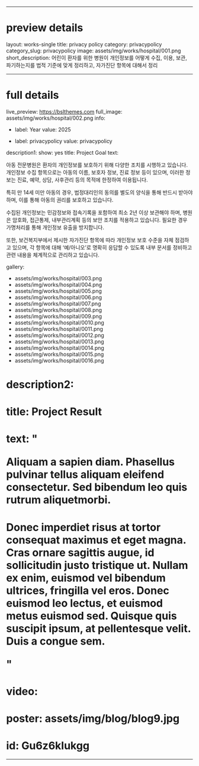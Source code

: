 
---
# preview details
layout: works-single
title: privacy policy
category: privacypolicy
category_slug: privacypolicy
image: assets/img/works/hospital/001.png
short_description:  어린이 환자를 위한 병원이 개인정보를 어떻게 수집, 이용, 보관, 파기하는지를 법적 기준에 맞게 정리하고, 자가진단 항목에 대해서 정리

---

# full details
live_preview: https://bslthemes.com
full_image: assets/img/works/hospital/002.png
info:
  - label: Year
    value: 2025

  - label: privacypolicy
    value: privacypolicy

description1:
  show: yes
  title: Project Goal
  text: <p>아동 전문병원은 환자의 개인정보를 보호하기 위해 다양한 조치를 시행하고 있습니다. 개인정보 수집 항목으로는 아동의 이름, 보호자 정보, 진료 정보 등이 있으며, 이러한 정보는 진료, 예약, 상담, 사후관리 등의 목적에 한정하여 이용됩니다.</p>

<p>특히 만 14세 미만 아동의 경우, 법정대리인의 동의를 별도의 양식을 통해 반드시 받아야 하며, 이를 통해 아동의 권리를 보호하고 있습니다.</p>

<p>수집된 개인정보는 민감정보와 접속기록을 포함하여 최소 2년 이상 보관해야 하며, 병원은 암호화, 접근통제, 내부관리계획 등의 보안 조치를 적용하고 있습니다. 필요한 경우 가명처리를 통해 개인정보 유출을 방지합니다.</p>

<p>또한, 보건복지부에서 제시한 자가진단 항목에 따라 개인정보 보호 수준을 자체 점검하고 있으며, 각 항목에 대해 ‘예/아니오’로 명확히 응답할 수 있도록 내부 문서를 정비하고 관련 내용을 체계적으로 관리하고 있습니다.</p>


gallery:
  - assets/img/works/hospital/003.png
  - assets/img/works/hospital/004.png
  - assets/img/works/hospital/005.png
  - assets/img/works/hospital/006.png
  - assets/img/works/hospital/007.png
  - assets/img/works/hospital/008.png
  - assets/img/works/hospital/009.png
  - assets/img/works/hospital/0010.png
  - assets/img/works/hospital/0011.png
  - assets/img/works/hospital/0012.png
  - assets/img/works/hospital/0013.png
  - assets/img/works/hospital/0014.png
  - assets/img/works/hospital/0015.png
  - assets/img/works/hospital/0016.png

# description2:
#   title: Project Result
#   text: "<p>Aliquam a sapien diam. Phasellus pulvinar tellus aliquam eleifend consectetur. Sed bibendum leo quis rutrum aliquetmorbi.</p>
#   <p>Donec imperdiet risus at tortor consequat maximus et eget magna. Cras ornare sagittis augue, id sollicitudin justo tristique ut. Nullam ex enim, euismod vel bibendum ultrices, fringilla vel eros. Donec euismod leo lectus, et euismod metus euismod sed. Quisque quis suscipit ipsum, at pellentesque velit. Duis a congue sem.</p>"

# video:
#   poster: assets/img/blog/blog9.jpg
#   id: Gu6z6kIukgg

---
